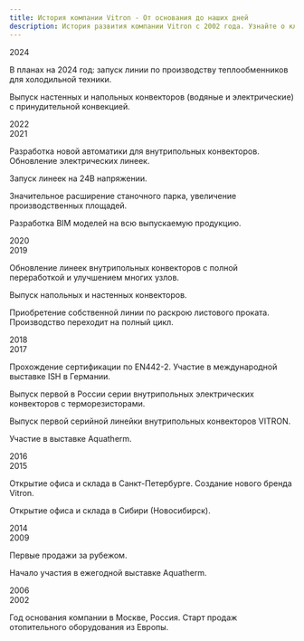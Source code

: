 ```yaml
---
title: История компании Vitron - От основания до наших дней
description: История развития компании Vitron с 2002 года. Узнайте о ключевых этапах развития производителя конвекторов - от первых продаж до выпуска инновационных решений в области отопления.
---
```


<div class="timeline timeline--snake">
  <div class="timeline__row timeline__row--right">
    <div class="timeline__node">
      <span class="timeline__year" id="2024">2024</span>
    </div>
    <div class="timeline__text history-block">
      <p>В планах на 2024 год: запуск линии по производству теплообменников для холодильной техники.</p>
    </div>
  </div>

  <div class="timeline__row timeline__row--left">
    <div class="timeline__text history-block">
      <p>Выпуск настенных и напольных конвекторов (водяные и электрические) с принудительной конвекцией.</p>
    </div>
    <div class="timeline__node">
      <span class="timeline__year" id="2022">2022</span>
    </div>
  </div>

  <div class="timeline__row timeline__row--right">
    <div class="timeline__node">
      <span class="timeline__year" id="2021">2021</span>
    </div>
    <div class="timeline__text history-block">
      <p>Разработка новой автоматики для внутрипольных конвекторов. Обновление электрических линеек.</p>
      <p>Запуск линеек на 24В напряжении.</p>
    </div>
  </div>

  <div class="timeline__row timeline__row--left">
    <div class="timeline__text history-block">
      <p>Значительное расширение станочного парка, увеличение производственных площадей.</p>
      <p>Разработка BIM моделей на всю выпускаемую продукцию.</p>
    </div>
    <div class="timeline__node">
      <span class="timeline__year" id="2020">2020</span>
    </div>
  </div>

  <div class="timeline__row timeline__row--right">
    <div class="timeline__node">
      <span class="timeline__year" id="2019">2019</span>
    </div>
    <div class="timeline__text history-block">
      <p>Обновление линеек внутрипольных конвекторов с полной переработкой и улучшением многих узлов.</p>
      <p>Выпуск напольных и настенных конвекторов.</p>
    </div>
  </div>

  <div class="timeline__row timeline__row--left">
    <div class="timeline__text history-block">
      <p>Приобретение собственной линии по раскрою листового проката. Производство переходит на полный цикл.</p>
    </div>
    <div class="timeline__node">
      <span class="timeline__year" id="2018">2018</span>
    </div>
  </div>

  <div class="timeline__row timeline__row--right">
    <div class="timeline__node">
      <span class="timeline__year" id="2017">2017</span>
    </div>
    <div class="timeline__text history-block">
      <p>Прохождение сертификации по EN442-2. Участие в международной выставке ISH в Германии.</p>
      <p>Выпуск первой в России серии внутрипольных электрических конвекторов с терморезисторами.</p>
    </div>
  </div>

  <div class="timeline__row timeline__row--left">
    <div class="timeline__text history-block">
      <p>Выпуск первой серийной линейки внутрипольных конвекторов VITRON.</p>
      <p>Участие в выставке Aquatherm.</p>
    </div>
    <div class="timeline__node">
      <span class="timeline__year" id="2016">2016</span>
    </div>
  </div>

  <div class="timeline__row timeline__row--right">
    <div class="timeline__node">
      <span class="timeline__year" id="2015">2015</span>
    </div>
    <div class="timeline__text history-block">
      <p>Открытие офиса и склада в Санкт-Петербурге. Создание нового бренда Vitron.</p>
    </div>
  </div>

  <div class="timeline__row timeline__row--left">
    <div class="timeline__text history-block">
      <p>Открытие офиса и склада в Сибири (Новосибирск).</p>
    </div>
    <div class="timeline__node">
      <span class="timeline__year" id="2014">2014</span>
    </div>
  </div>

  <div class="timeline__row timeline__row--right">
    <div class="timeline__node">
      <span class="timeline__year" id="2009">2009</span>
    </div>
    <div class="timeline__text history-block">
      <p>Первые продажи за рубежом.</p>
    </div>
  </div>

  <div class="timeline__row timeline__row--left">
    <div class="timeline__text history-block">
      <p>Начало участия в ежегодной выставке Aquatherm.</p>
    </div>
    <div class="timeline__node">
      <span class="timeline__year" id="2006">2006</span>
    </div>
  </div>

  <div class="timeline__row timeline__row--right">
    <div class="timeline__node">
      <span class="timeline__year" id="2002">2002</span>
    </div>
    <div class="timeline__text history-block">
      <p>Год основания компании в Москве, Россия. Старт продаж отопительного оборудования из Европы.</p>
    </div>
  </div>
</div>
